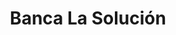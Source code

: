 ---
title: "Banca La Solución"
url: /santiago-de-los-caballeros/banca-la-solucion/
shop: lotería
---